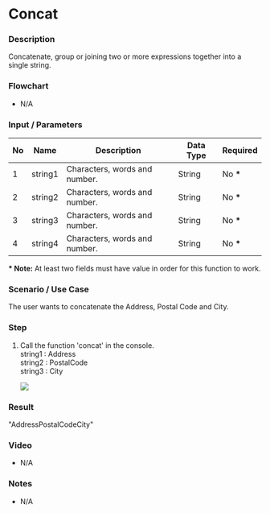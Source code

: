 # Concat

### Description

Concatenate, group or joining two or more expressions together into a single string.

### Flowchart

- N/A 

### Input / Parameters

| No | Name | Description | Data Type | Required |
| ------ | ------ | ------ |------ | ------ |
| 1 | string1 | Characters, words and number. | String | No __*__ |
| 2 | string2 | Characters, words and number. | String | No __*__ |
| 3 | string3 | Characters, words and number. | String | No __*__ |
| 4 | string4 | Characters, words and number. | String | No __*__ |

__\* Note:__  At least two fields must have value in order for this function to work.

### Scenario / Use Case

The user wants to concatenate the Address, Postal Code and City.</br>

### Step

1. Call the function 'concat' in the console.<br>
    string1  : Address<br />
    string2  : PostalCode<br />
    string3  : City<br />

   ![](../../../../document/function/String/concat/concat-step-1.png?raw=true)

### Result

"AddressPostalCodeCity"

### Video

- N/A

<!--[![Video](http://i.imgur.com/Ot5DWAW.png)](https://youtu.be/StTqXEQ2l-Y?t=35s)-->

### Notes

- N/A